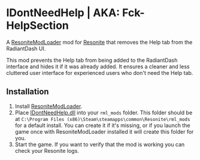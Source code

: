 # IDontNeedHelp | AKA: Fck-HelpSection

A [ResoniteModLoader](https://github.com/resonite-modding-group/ResoniteModLoader) mod for [Resonite](https://resonite.com/) that removes the Help tab from the RadiantDash UI.

This mod prevents the Help tab from being added to the RadiantDash interface and hides it if it was already added. It ensures a cleaner and less cluttered user interface for experienced users who don't need the Help tab.


## Installation
1. Install [ResoniteModLoader](https://github.com/resonite-modding-group/ResoniteModLoader).
2. Place [IDontNeedHelp.dll](https://github.com/nalathethird/Fck-HelpSection/releases/latest/download/IDontNeedHelp.dll) into your `rml_mods` folder. This folder should be at `C:\Program Files (x86)\Steam\steamapps\common\Resonite\rml_mods` for a default install. You can create it if it's missing, or if you launch the game once with ResoniteModLoader installed it will create this folder for you.
3. Start the game. If you want to verify that the mod is working you can check your Resonite logs.

